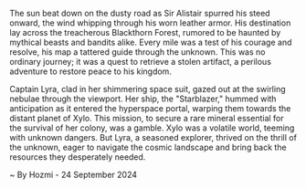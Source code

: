 
The sun beat down on the dusty road as Sir Alistair spurred his steed onward, the wind whipping through his worn leather armor.  His destination lay across the treacherous Blackthorn Forest, rumored to be haunted by mythical beasts and bandits alike.  Every mile was a test of his courage and resolve, his map a tattered guide through the unknown.  This was no ordinary journey; it was a quest to retrieve a stolen artifact, a perilous adventure to restore peace to his kingdom.

Captain Lyra, clad in her shimmering space suit, gazed out at the swirling nebulae through the viewport.  Her ship, the "Starblazer," hummed with anticipation as it entered the hyperspace portal, warping them towards the distant planet of Xylo.  This mission, to secure a rare mineral essential for the survival of her colony, was a gamble.  Xylo was a volatile world, teeming with unknown dangers.  But Lyra, a seasoned explorer, thrived on the thrill of the unknown, eager to navigate the cosmic landscape and bring back the resources they desperately needed. 

~ By Hozmi - 24 September 2024
